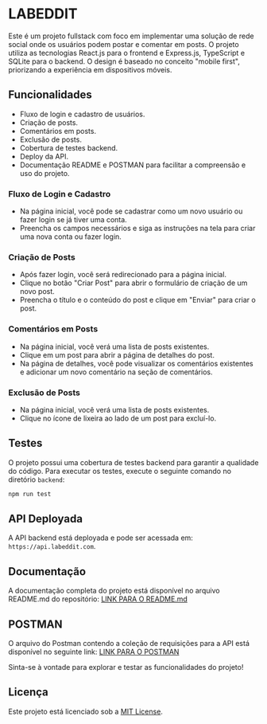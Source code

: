# LABEDDIT

Este é um projeto fullstack com foco em implementar uma solução de rede social onde os usuários podem postar e comentar em posts. O projeto utiliza as tecnologias React.js para o frontend e Express.js, TypeScript e SQLite para o backend. O design é baseado no conceito "mobile first", priorizando a experiência em dispositivos móveis.

## Funcionalidades

- Fluxo de login e cadastro de usuários.
- Criação de posts.
- Comentários em posts.
- Exclusão de posts.
- Cobertura de testes backend.
- Deploy da API.
- Documentação README e POSTMAN para facilitar a compreensão e uso do projeto.

### Fluxo de Login e Cadastro

- Na página inicial, você pode se cadastrar como um novo usuário ou fazer login se já tiver uma conta.
- Preencha os campos necessários e siga as instruções na tela para criar uma nova conta ou fazer login.

### Criação de Posts

- Após fazer login, você será redirecionado para a página inicial.
- Clique no botão "Criar Post" para abrir o formulário de criação de um novo post.
- Preencha o título e o conteúdo do post e clique em "Enviar" para criar o post.

### Comentários em Posts

- Na página inicial, você verá uma lista de posts existentes.
- Clique em um post para abrir a página de detalhes do post.
- Na página de detalhes, você pode visualizar os comentários existentes e adicionar um novo comentário na seção de comentários.

### Exclusão de Posts

- Na página inicial, você verá uma lista de posts existentes.
- Clique no ícone de lixeira ao lado de um post para excluí-lo.

## Testes

O projeto possui uma cobertura de testes backend para garantir a qualidade do código. Para executar os testes, execute o seguinte comando no diretório `backend`:

```bash
npm run test
```

## API Deployada

A API backend está deployada e pode ser acessada em: `https://api.labeddit.com`.

## Documentação

A documentação completa do projeto está disponível no arquivo README.md do repositório: [LINK PARA O README.md](https://github.com/seu-usuario/labeddit/README.md)

## POSTMAN

O arquivo do Postman contendo a coleção de requisições para a API está disponível no seguinte link: [LINK PARA O POSTMAN](https://www.postman.com/seu-usuario/labeddit)

Sinta-se à vontade para explorar e testar as funcionalidades do projeto!

## Licença

Este projeto está licenciado sob a [MIT License](https://opensource.org/licenses/MIT).